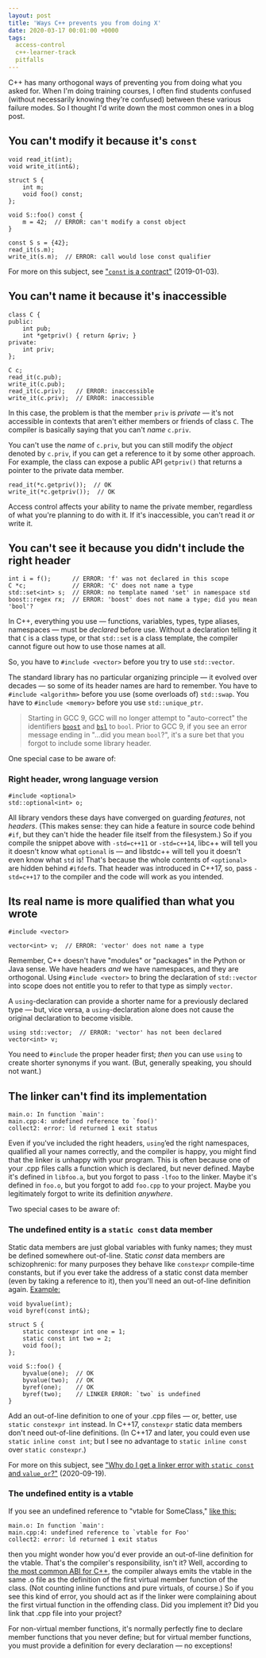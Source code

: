 ```yaml
---
layout: post
title: 'Ways C++ prevents you from doing X'
date: 2020-03-17 00:01:00 +0000
tags:
  access-control
  c++-learner-track
  pitfalls
---
```


C++ has many orthogonal ways of preventing you from doing what you asked for. When I'm doing
training courses, I often find students confused (without necessarily knowing they're confused)
between these various failure modes. So I thought I'd write down the most common ones in a blog post.


## You can't modify it because it's `const`

    void read_it(int);
    void write_it(int&);

    struct S {
        int m;
        void foo() const;
    };

    void S::foo() const {
        m = 42;  // ERROR: can't modify a const object
    }

    const S s = {42};
    read_it(s.m);
    write_it(s.m);  // ERROR: call would lose const qualifier

For more on this subject, see ["`const` is a contract"](/blog/2019/01/03/const-is-a-contract/) (2019-01-03).


## You can't name it because it's inaccessible

    class C {
    public:
        int pub;
        int *getpriv() { return &priv; }
    private:
        int priv;
    };

    C c;
    read_it(c.pub);
    write_it(c.pub);
    read_it(c.priv);   // ERROR: inaccessible
    write_it(c.priv);  // ERROR: inaccessible

In this case, the problem is that the member `priv` is _private_ — it's not accessible in contexts that
aren't either members or friends of class `C`. The compiler is basically saying that you can't _name_ `c.priv`.

You can't use the _name_ of `c.priv`, but you can still modify the _object_ denoted by `c.priv`, if you can
get a reference to it by some other approach. For example, the class can expose a public API `getpriv()` that
returns a pointer to the private data member.

    read_it(*c.getpriv());  // OK
    write_it(*c.getpriv());  // OK

Access control affects your ability to name the private member, regardless of what you're
planning to do with it. If it's inaccessible, you can't read it _or_ write it.


## You can't see it because you didn't include the right header

    int i = f();      // ERROR: 'f' was not declared in this scope
    C *c;             // ERROR: 'C' does not name a type
    std::set<int> s;  // ERROR: no template named 'set' in namespace std
    boost::regex rx;  // ERROR: 'boost' does not name a type; did you mean 'bool'?

In C++, everything you use — functions, variables, types, type aliases, namespaces — must be _declared_
before use. Without a declaration telling it that `C` is a class type, or that `std::set` is a class template,
the compiler cannot figure out how to use those names at all.

So, you have to `#include <vector>` before you try to use `std::vector`.

The standard library has no particular organizing principle — it evolved over decades — so some of
its header names are hard to remember. You have to `#include <algorithm>`
before you use (some overloads of) `std::swap`. You have to `#include <memory>` before you use
`std::unique_ptr`.

> Starting in GCC 9, GCC will no longer attempt to "auto-correct" the identifiers [`boost`](https://github.com/boostorg/boost)
> and [`bsl`](https://github.com/bloomberg/bde/blob/04a94fe1321b739eff5bc7dd221f89c6ab885304/groups/bsl/doc/bsl.txt)
> to `bool`. Prior to GCC 9, if you see an error message ending in "...did you mean `bool`?", it's
> a sure bet that you forgot to include some library header.

One special case to be aware of:

### Right header, wrong language version

    #include <optional>
    std::optional<int> o;

All library vendors these days have converged on guarding _features_, not _headers_.
(This makes sense: they can hide a feature in source code behind `#if`, but they can't
hide the header file itself from the filesystem.) So if you compile the snippet above
with `-std=c++11` or `-std=c++14`, libc++ will tell you it doesn't know what `optional` is —
and libstdc++ will tell you it doesn't even know what `std` is! That's because the whole
contents of `<optional>` are hidden behind `#ifdef`s. That header was introduced in C++17,
so, pass `-std=c++17` to the compiler and the code will work as you intended.

## Its real name is more qualified than what you wrote

    #include <vector>

    vector<int> v;  // ERROR: 'vector' does not name a type

Remember, C++ doesn't have "modules" or "packages" in the Python or Java sense. We have headers _and_
we have namespaces, and they are orthogonal. Using `#include <vector>` to bring the declaration of
`std::vector` into scope does not entitle you to refer to that type as simply `vector`.

A `using`-declaration can provide a shorter name for a previously declared type — but, vice versa,
a `using`-declaration alone does not cause the original declaration to become visible.

    using std::vector;  // ERROR: 'vector' has not been declared
    vector<int> v;

You need to `#include` the proper header first; _then_ you can use `using` to create shorter synonyms
if you want. (But, generally speaking, you should not want.)


## The linker can't find its implementation

    main.o: In function `main':
    main.cpp:4: undefined reference to `foo()'
    collect2: error: ld returned 1 exit status

Even if you've included the right headers, `using`’ed the right namespaces, qualified all your names correctly,
and the compiler is happy, you might find that the linker is unhappy with your program. This is often because
one of your .cpp files calls a function which is declared, but never defined. Maybe it's defined
in `libfoo.a`, but you forgot to pass `-lfoo` to the linker. Maybe it's defined in `foo.o`, but you forgot to
add `foo.cpp` to your project. Maybe you legitimately forgot to write its definition _anywhere_.

Two special cases to be aware of:

### The undefined entity is a `static const` data member

Static data members are just global variables with funky names;
they must be defined somewhere out-of-line. Static _const_ data members are schizophrenic: for many purposes they
behave like `constexpr` compile-time constants, but if you ever take the address of a static const data member
(even by taking a reference to it), then you'll need an out-of-line definition again. [Example:](https://godbolt.org/z/CqVY8w)

    void byvalue(int);
    void byref(const int&);

    struct S {
        static constexpr int one = 1;
        static const int two = 2;
        void foo();
    };

    void S::foo() {
        byvalue(one);  // OK
        byvalue(two);  // OK
        byref(one);    // OK
        byref(two);    // LINKER ERROR: `two` is undefined
    }

Add an out-of-line definition to one of your .cpp files — or, better, use `static constexpr int` instead.
In C++17, `constexpr` static data members don't need out-of-line definitions.
(In C++17 and later, you could even use `static inline const int`; but I see no advantage to `static inline const`
over `static constexpr`.)

For more on this subject, see ["Why do I get a linker error with `static const` and `value_or`?"](/blog/2020/09/19/value-or-pitfall/) (2020-09-19).


### The undefined entity is a vtable

If you see an undefined reference to "vtable for SomeClass," [like this:](https://godbolt.org/z/nLybBN)

    main.o: In function `main':
    main.cpp:4: undefined reference to `vtable for Foo'
    collect2: error: ld returned 1 exit status

then you might wonder how you'd ever provide an out-of-line definition for the vtable. That's the compiler's
responsibility, isn't it? Well, according to
[the most common ABI for C++](https://itanium-cxx-abi.github.io/cxx-abi/abi.html#vague-vtable),
the compiler always emits the vtable in the same .o file as the definition of the first virtual member function
of the class. (Not counting inline functions and pure virtuals, of course.) So if you see this kind of error,
you should act as if the linker were complaining about the first virtual function in the offending class.
Did you implement it? Did you link that .cpp file into your project?

For non-virtual member functions, it's normally perfectly fine to declare member functions that you never define;
but for virtual member functions, you must provide a definition for every declaration — no exceptions!
